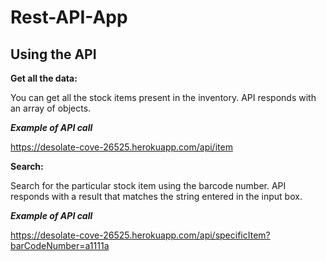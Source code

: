 # Rest-API-App

## Using the API ##

**Get all the data:**

You can get all the stock items present in the inventory. API responds with an array of objects. 

**_Example of API call_**

https://desolate-cove-26525.herokuapp.com/api/item


**Search:**

Search for the particular stock item using the barcode number. API responds with a result that matches the string entered in the input box.

**_Example of API call_**

https://desolate-cove-26525.herokuapp.com/api/specificItem?barCodeNumber=a1111a

